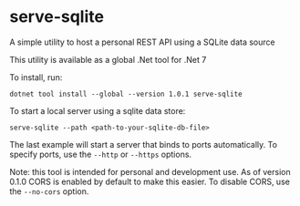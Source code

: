 # serve-sqlite
A simple utility to host a personal REST API using a SQLite data source

This utility is available as a global .Net tool for .Net 7

To install, run:
```
dotnet tool install --global --version 1.0.1 serve-sqlite
```

To start a local server using a sqlite data store:
```
serve-sqlite --path <path-to-your-sqlite-db-file>
```

The last example will start a server that binds to ports automatically.  To specify ports, use the `--http` or `--https` options.

Note: this tool is intended for personal and development use.  As of version 0.1.0 CORS is enabled by default to make this easier.  To disable CORS, use the `--no-cors` option.  
